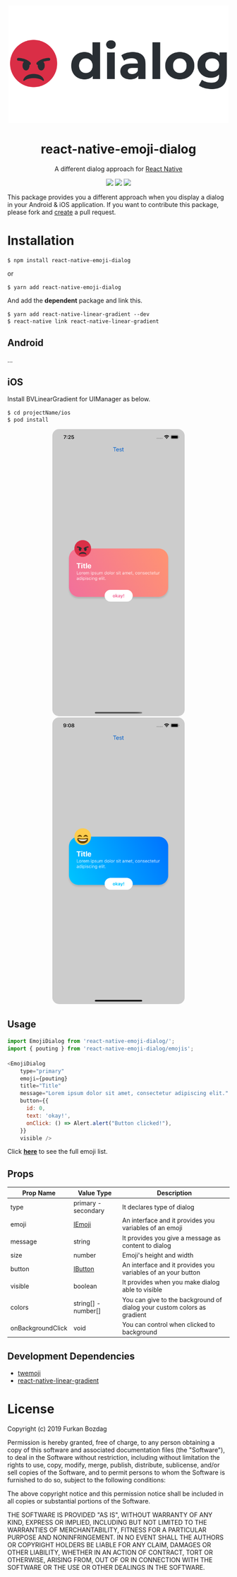 
<p align="center">
  <a href="https://github.com/bozd4g/react-native-emoji-dialog">
    <img alt="react-native-emoji-dialog" src="./assets/github/logo.png" width="500" />
  </a>
</p>

<h1 align="center">
  react-native-emoji-dialog
</h1>

<p align="center">
  A different dialog approach for <a href="https://facebook.github.io/react-native/">React Native</a>
</p>

<p align="center">
  <a href="https://bozd4g.mit-license.org/"><img src="https://img.shields.io/badge/License-MIT-blue.svg"></a>
  <a href="https://www.npmjs.com/package/react-native-emoji-dialog"><img src="https://img.shields.io/npm/v/react-native-emoji-dialog"></a>
  <a href="https://www.npmjs.com/package/react-native-emoji-dialog"><img src="https://img.shields.io/npm/dt/react-native-emoji-dialog"></a>
</p>

This package provides you a different approach when you display a dialog in your Android & iOS application. If you want to contribute this package, please fork and [create](https://github.com/bozd4g/react-native-emoji-dialog/pulls) a pull request.

# Installation

```
$ npm install react-native-emoji-dialog
```
or
```
$ yarn add react-native-emoji-dialog
```

And add the **dependent** package and link this.
```
$ yarn add react-native-linear-gradient --dev
$ react-native link react-native-linear-gradient
```

## Android
...

## iOS
Install BVLinearGradient for UIManager as below.

```
$ cd projectName/ios
$ pod install
```

<p align="center">
  <a href="https://github.com/bozd4g/react-native-emoji-dialog">
    <img alt="react-native-emoji-dialog" src="/assets/github/ios.png" width="300" style="margin: 0 15px; border-radius: 15px;" />
    <img alt="react-native-emoji-dialog" src="./assets/github/ios2.png" width="300" style="margin: 0 15px; border-radius: 15px;" />
  </a>
</p>

## Usage
```js
import EmojiDialog from 'react-native-emoji-dialog/';
import { pouting } from 'react-native-emoji-dialog/emojis';

<EmojiDialog
    type="primary"
    emoji={pouting}
    title="Title"
    message="Lorem ipsum dolor sit amet, consectetur adipiscing elit."
    button={{
      id: 0,
      text: 'okay!',
      onClick: () => Alert.alert("Button clicked!"),
    }}
    visible />
```
Click **[here](/EmojiList.md)** to see the full emoji list.

## Props
| **Prop Name**     | **Value Type**       | **Description**                                                         |
| ----------------- | -------------------- | ----------------------------------------------------------------------- |
| type              | primary - secondary  | It declares type of dialog                                              |
| emoji             | [IEmoji](models.ts)  | An interface and it provides you variables of an emoji                  |
| message           | string               | It provides you give a message as content to dialog                     |
| size              | number               | Emoji's height and width                                                |
| button            | [IButton](models.ts) | An interface and it provides you variables of an your button            |
| visible           | boolean              | It provides when you make dialog able to visible                        |
| colors            | string[] - number[]  | You can give to the background of dialog your custom colors as gradient |
| onBackgroundClick | void                 | You can control when clicked to background                              |

## Development Dependencies
* [twemoji](https://github.com/twitter/twemoji)
* [react-native-linear-gradient](https://www.npmjs.com/package/react-native-linear-gradient)

# License
Copyright (c) 2019 Furkan Bozdag

Permission is hereby granted, free of charge, to any person obtaining a copy of this software and associated documentation files (the "Software"), to deal in the Software without restriction, including without limitation the rights to use, copy, modify, merge, publish, distribute, sublicense, and/or sell copies of the Software, and to permit persons to whom the Software is furnished to do so, subject to the following conditions:

The above copyright notice and this permission notice shall be included in all copies or substantial portions of the Software.

THE SOFTWARE IS PROVIDED "AS IS", WITHOUT WARRANTY OF ANY KIND, EXPRESS OR IMPLIED, INCLUDING BUT NOT LIMITED TO THE WARRANTIES OF MERCHANTABILITY, FITNESS FOR A PARTICULAR PURPOSE AND NONINFRINGEMENT. IN NO EVENT SHALL THE AUTHORS OR COPYRIGHT HOLDERS BE LIABLE FOR ANY CLAIM, DAMAGES OR OTHER LIABILITY, WHETHER IN AN ACTION OF CONTRACT, TORT OR OTHERWISE, ARISING FROM, OUT OF OR IN CONNECTION WITH THE SOFTWARE OR THE USE OR OTHER DEALINGS IN THE SOFTWARE.
